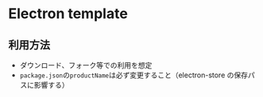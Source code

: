 # Electron template

## 利用方法

- ダウンロード、フォーク等での利用を想定
- `package.json`の`productName`は必ず変更すること（electron-store の保存パスに影響する）
